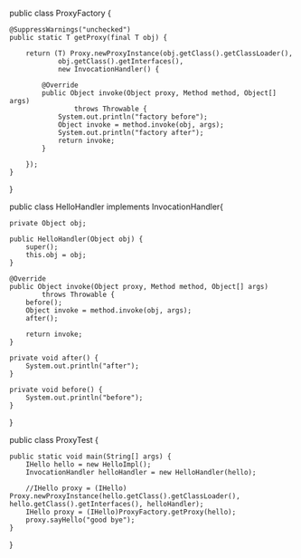 public class ProxyFactory {

    @SuppressWarnings("unchecked")
    public static T getProxy(final T obj) {

        return (T) Proxy.newProxyInstance(obj.getClass().getClassLoader(),
                obj.getClass().getInterfaces(),
                new InvocationHandler() {

            @Override
            public Object invoke(Object proxy, Method method, Object[] args)
                    throws Throwable {
                System.out.println("factory before");
                Object invoke = method.invoke(obj, args);
                System.out.println("factory after");
                return invoke;
            }

        });
    }
}


public class HelloHandler implements InvocationHandler{
   
    private Object obj;
   
    public HelloHandler(Object obj) {
        super();
        this.obj = obj;
    }

    @Override
    public Object invoke(Object proxy, Method method, Object[] args)
            throws Throwable {
        before();
        Object invoke = method.invoke(obj, args);
        after();
       
        return invoke;
    }

    private void after() {
        System.out.println("after");
    }

    private void before() {
        System.out.println("before");
    }

}

public class ProxyTest {

    public static void main(String[] args) {
        IHello hello = new HelloImpl();
        InvocationHandler helloHandler = new HelloHandler(hello);
       
        //IHello proxy = (IHello) Proxy.newProxyInstance(hello.getClass().getClassLoader(), hello.getClass().getInterfaces(), helloHandler);
        IHello proxy = (IHello)ProxyFactory.getProxy(hello);
        proxy.sayHello("good bye");
    }

}